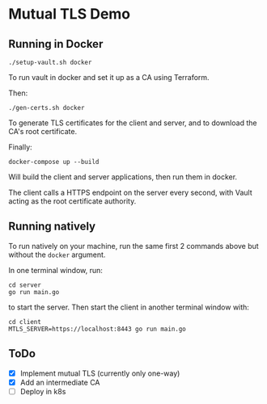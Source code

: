 # Mutual TLS Demo

## Running in Docker
```
./setup-vault.sh docker
```
To run vault in docker and set it up as a CA using Terraform.

Then:
```
./gen-certs.sh docker
```
To generate TLS certificates for the client and server, and to download the CA's 
root certificate.

Finally:
```
docker-compose up --build
```
Will build the client and server applications, then run them in docker.

The client calls a HTTPS endpoint on the server every second, with
Vault acting as the root certificate authority.

## Running natively
To run natively on your machine, run the same first 2 commands above but without 
the `docker` argument.

In one terminal window, run:
```
cd server
go run main.go
```
to start the server. Then start the client in another terminal window with:
```
cd client
MTLS_SERVER=https://localhost:8443 go run main.go
```

## ToDo
- [x] Implement mutual TLS (currently only one-way)
- [x] Add an intermediate CA
- [ ] Deploy in k8s
